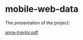 # mobile-web-data

The presentation of the project:

[anna-traylor.pdf](https://github.com/javascript-queen/mobile-web-data/files/13978185/anna-traylor.pdf)
